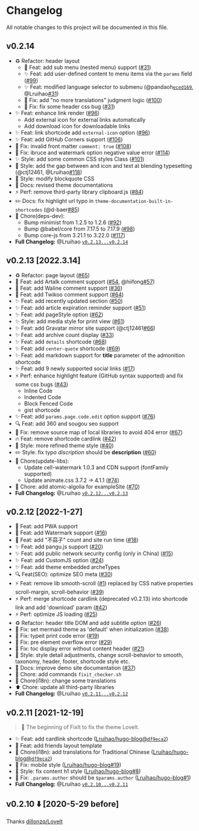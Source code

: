 # Changelog
All notable changes to this project will be documented in this file.
<!-- Releases see https://github.com/Lruihao/FixIt/releases -->

## v0.2.14

- :recycle: Refactor: header layout
  - :tada: Feat: add sub menu (nested menu) support ([#31](https://github.com/Lruihao/FixIt/issues/31))
  - :sparkles: Feat: add user-defined content to menu items via the `params` field ([#99](https://github.com/Lruihao/FixIt/issues/99))
  - :sparkles: Feat: modified language selector to submenu (@pandaoh[`eced169`](https://github.com/Lruihao/FixIt/commit/eced169713ce4a0208ce70ab556824e47eb671d5), @Lruihao[#31](https://github.com/Lruihao/FixIt/issues/31))
  - :bug: Fix: add "no more translations" judgment logic ([#100](https://github.com/Lruihao/FixIt/issues/100))
  - :bug: Fix: fix some header css bug ([#31](https://github.com/Lruihao/FixIt/issues/31))
- :sparkles: Feat: enhance link render ([#96](https://github.com/Lruihao/FixIt/issues/96))
  - Add external icon for external links automatically
  - Add download icon for downloadable links
- :sparkles: Feat: link shortcode add `external-icon` option ([#96](https://github.com/Lruihao/FixIt/issues/96))
- :sparkles: Feat: add GitHub Corners support ([#106](https://github.com/Lruihao/FixIt/issues/106))
- :bug: Fix: invalid front matter `comment: true` ([#108](https://github.com/Lruihao/FixIt/issues/108))
- :bug: Fix: ibruce and watermark option negative value error ([#114](https://github.com/Lruihao/FixIt/issues/114))
- :sparkles: Style: add some common CSS styles Class ([#101](https://github.com/Lruihao/FixIt/issues/101))
- :lipstick: Style: add the gap between and icon and text at blending typesetting (@ctj12461, @Lruihao[#118](https://github.com/Lruihao/FixIt/pull/118))
- :lipstick: Style: modify blockquote CSS
- :memo: Docs: revised theme documentations
- :zap: Perf: remove third-party library clipboard.js ([#84](https://github.com/Lruihao/FixIt/issues/84))
- :pencil2: Docs: fix highlight url typo in `theme-documentation-built-in-shortcodes` (@d-baer[#85](https://github.com/Lruihao/FixIt/pull/85))
- :wrench: Chore(deps-dev):
  - Bump minimist from 1.2.5 to 1.2.6 ([#92](https://github.com/Lruihao/FixIt/pull/92))
  - Bump @babel/core from 7.17.5 to 7.17.9 ([#98](https://github.com/Lruihao/FixIt/pull/98))
  - Bump core-js from 3.21.1 to 3.22.0 ([#117](https://github.com/Lruihao/FixIt/pull/117))
- **Full Changelog:** @Lruihao [`v0.2.13...v0.2.14`](https://github.com/Lruihao/FixIt/compare/v0.2.13...v0.2.14)

## v0.2.13 [2022.3.14]

- :recycle: Refactor: page layout ([#65](https://github.com/Lruihao/FixIt/issues/65))
- :tada: Feat: add Artalk comment support ([#54](https://github.com/Lruihao/FixIt/issues/54), @hiifong[#57](https://github.com/Lruihao/FixIt/pull/57))
- :tada: Feat: add Waline comment support ([#36](https://github.com/Lruihao/FixIt/issues/36))
- :tada: Feat: add Twikoo comment support ([#64](https://github.com/Lruihao/FixIt/issues/64))
- :sparkles: Feat: add recently updated section ([#50](https://github.com/Lruihao/FixIt/issues/50))
- :sparkles: Feat: add article expiration reminder support ([#51](https://github.com/Lruihao/FixIt/issues/51))
- :sparkles: Feat: add pageStyle option ([#62](https://github.com/Lruihao/FixIt/issues/62))
- :sparkles: Style: add media style for print view ([#61](https://github.com/Lruihao/FixIt/issues/61))
- :sparkles: Feat: add Gravatar mirror site support (@ctj12461[#66](https://github.com/Lruihao/FixIt/pull/66))
- :sparkles: Feat: add archive count display ([#33](https://github.com/Lruihao/FixIt/issues/33))
- :sparkles: Feat: add `details` shortcode ([#68](https://github.com/Lruihao/FixIt/issues/68))
- :sparkles: Feat: add `center-quote` shortcode ([#69](https://github.com/Lruihao/FixIt/issues/69))
- :sparkles: Feat: add markdown support for **title** parameter of the admonition shortcode
- :sparkles: Feat: add 9 newly supported social links ([#17](https://github.com/Lruihao/FixIt/issues/17))
- :zap: Perf: enhance highlight feature (GitHub syntax supported) and fix some css bugs ([#43](https://github.com/Lruihao/FixIt/issues/43))
  - Inline Code
  - Indented Code
  - Block Fenced Code
  - gist shortcode
- :sparkles: Feat: add `params.page.code.edit` option support ([#76](https://github.com/Lruihao/FixIt/issues/76))
- :mag: Feat: add 360 and sougou seo support
- :bug: Fix: remove source map of local libraries to avoid 404 error ([#67](https://github.com/Lruihao/FixIt/issues/67))
- :fire: Feat: remove shortcode cardlink ([#42](https://github.com/Lruihao/FixIt/issues/42))
- :lipstick: Style: more refined theme style ([#40](https://github.com/Lruihao/FixIt/issues/40))
- :pencil2: Style: fix typo *discription* should be **description** ([#60](https://github.com/Lruihao/FixIt/issues/60))
- :wrench: Chore(update-libs):
  - Update cell-watermark 1.0.3 and CDN support (fontFamily supported)
  - Update animate.css 3.7.2 -> 4.1.1 ([#74](https://github.com/Lruihao/FixIt/issues/74))
- :wrench: Chore: add atomic-algolia for exampleSite ([#70](https://github.com/Lruihao/FixIt/issues/70))
- **Full Changelog:** @Lruihao [`v0.2.12...v0.2.13`](https://github.com/Lruihao/FixIt/compare/v0.2.12...v0.2.13)

## v0.2.12 [2022-1-27]

- :tada: Feat: add PWA support
- :tada: Feat: add Watermark support ([#16](https://github.com/Lruihao/FixIt/issues/16))
- :tada: Feat: add "不蒜子" count and site run time ([#18](https://github.com/Lruihao/FixIt/issues/18))
- :sparkles: Feat: add pangu.js support ([#20](https://github.com/Lruihao/FixIt/issues/20))
- :sparkles: Feat: add public network security config (only in China) ([#15](https://github.com/Lruihao/FixIt/issues/15))
- :sparkles: Feat: add CustomJS option ([#24](https://github.com/Lruihao/FixIt/issues/24))
- :sparkles: Feat: add theme embedded archeTypes
- :mag: Feat(SEO): optimize SEO meta ([#30](https://github.com/Lruihao/FixIt/issues/30))
- :zap: Feat: remove lib smooth-scroll ([#1](https://github.com/Lruihao/FixIt/issues/1)) replaced by CSS native properties scroll-margin, scroll-behavior ([#39](https://github.com/Lruihao/FixIt/issues/39))
- :zap: Perf: merge shortcode cardlink (deprecated v0.2.13) into shortcode link and add 'download' param ([#42](https://github.com/Lruihao/FixIt/issues/42))
- :zap: Perf: optimize JS loading ([#25](https://github.com/Lruihao/FixIt/issues/25))
- :recycle: Refactor: header title DOM and add subtitle option ([#26](https://github.com/Lruihao/FixIt/issues/26))
- :bug: Fix: set mermaid theme as 'default' when initialization ([#38](https://github.com/Lruihao/FixIt/issues/38))
- :bug: Fix: typeit print code error ([#19](https://github.com/Lruihao/FixIt/issues/19))
- :bug: Fix: pre element overflow error ([#29](https://github.com/Lruihao/FixIt/issues/29))
- :bug: Fix: toc display error without content header ([#21](https://github.com/Lruihao/FixIt/issues/21))
- :lipstick: Style: style detail adjustments, change scroll-behavior to smooth, taxonomy, header, footer, shortcode style etc.
- :pencil: Docs: improve demo site documentation ([#37](https://github.com/Lruihao/FixIt/issues/37))
- :wrench: Chore: add commands `fixit_checker.sh`
- :wrench: Chore(i18n): change some translations
- :arrow_up: Chore: update all third-party libraries
- **Full Changelog:** @Lruihao [`v0.2.11...v0.2.12`](https://github.com/Lruihao/FixIt/compare/v0.2.11...v0.2.12)

## v0.2.11 [2021-12-19]

> :tada: The beginning of FixIt to fix the theme LoveIt.

- :sparkles: Feat: add cardlink shortcode ([Lruihao/hugo-blog@`df9eca2`](https://github.com/Lruihao/hugo-blog/commit/df9eca26af43287748fd8d4654014357a8269b0b)) 
- :tada: Feat: add friends layout template
- :wrench: Chore(i18n): add translations for Traditional Chinese ([Lruihao/hugo-blog@`df9eca2`](https://github.com/Lruihao/hugo-blog/commit/b86157d8b84830bda415ab2488580afd843acac2))
- :bug: Fix: mobile style ([Lruihao/hugo-blog#19](https://github.com/Lruihao/hugo-blog/issues/19))
- :bug: Style: fix content h1 style ([Lruihao/hugo-blog#8](https://github.com/Lruihao/hugo-blog/issues/8))
- :bug: Fix: `.params.author` should be `$params.author`  ([Lruihao/hugo-blog#1](https://github.com/Lruihao/hugo-blog/issues/1))
- **Full Changelog:** @Lruihao [`v0.2.10...v0.2.11`](https://github.com/Lruihao/FixIt/compare/v0.2.10...v0.2.11)

## v0.2.10 :arrow_down: [2020-5-29 before]

Thanks [dillonzq/LoveIt](https://github.com/dillonzq/LoveIt/releases)